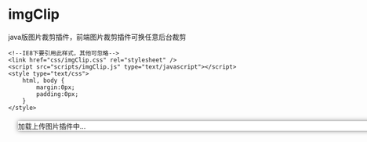 ﻿# imgClip
java版图片裁剪插件，前端图片裁剪插件可换任意后台裁剪

<!DOCTYPE html>
<html xmlns="http://www.w3.org/1999/xhtml">
<head>
    <meta charset="utf-8" />
    <meta name="format-detection" content="telephone=no" />
    <meta name="viewport" content="width=device-width, initial-scale=1, maximum-scale=1, user-scalable=no" />
    <meta http-equiv="Cache-Control" content="no-cache, no-store, must-revalidate" />
    <meta http-equiv="Pragma" content="no-cache" />
    <meta http-equiv="Expires" content="0" />
    <title>imgClip demo</title>
    <script src="scripts/jquery-1.7.1.min.js" type="text/javascript"></script>    
    
    <!--IE8下要引用此样式，其他可忽略-->
    <link href="css/imgClip.css" rel="stylesheet" />
    <script src="scripts/imgClip.js" type="text/javascript"></script>
    <style type="text/css">
        html, body {
            margin:0px;
            padding:0px;
        }
    </style>
</head>
<body>
    <div id="DreamImgClip" style="background-color: #fff; width: 736px; margin: 20px; box-shadow: 0px 0px 10px rgba(0,0,0,0.5); ">加载上传图片插件中...</div>
</body>
</html>
<script type="text/javascript">
    $(function () {
        imgClip.init({
            pluginid: "dreamid1q2w3esdrft5678765",          //插件在引用系统中的唯一ID
            sysname: "DreamImgClip",                        //接入的系统名称
            path: "../",                                    //引入插件层级
            wrapid: "DreamImgClip",                         //插件填充容器的ID
            ismobile: false,
            typeTitle: "头像",                              //类型文字，默认为头像的，可以为任意类型的提示信息
            nowImgUrl: "imgClip/clipPhoto/662_20160706_095837812_3335.jpg",        //当前使用的图片
            uploadImgFilePath: "imgClip/upload/",           //上传图片路径
            uploadOriginalFun: function (base64img, imgname, callback) {
            	var timespan=new Date().getTime();
				$.ajax({
						type:"POST",
						url:"../ImgClipBase",
						data:{actionName:"saveImage",base64img:base64img,imgPath:"imgClip/upload/" + timespan+"_"+imgname},
						dataType:"text",
						error:function(msg){
							console.log(msg)
						},
						success:function(data){
							//图片名可由后台自己生成，最后data会传递图片路径到前台
			                if (callback) {
			                    callback("imgClip/upload/" + timespan+"_"+imgname);
			                }
						}
					});
            },                        //上传图片回调方法，方法必须参数base64img,imgname,callback(接收相对根目录的图片路径)
            saveClipImgFun: function (clipImgInfo, callback) {
				$.ajax({
						type:"POST",
						url:"../ImgClipBase",
						//参数savePath可以重新指定存放路径
						data:{actionName:"clipImage",jsonObj:encodeURI(JSON.stringify(clipImgInfo)),"savePath":"imgClip/clipPhoto/"},
						dataType:"text",
						error:function(msg){
							console.log(msg)
						},
						success:function(data){
							var dobj=eval("["+data+"]");
							if(dobj.length>0)
							{
								if(dobj[0].status=="ok")
								{
					                if (callback) {
					                    callback("ok", dobj[0].msg);
					                }
								}else
								{
									alert(dobj[0].msg);
								}
							}
						}
					});
            },                           //保存裁剪图片回调方法，方法必须参数clipImgInfo对象,callback(接收裁剪状态ok,error,裁剪后存放的图片地址)
            uploadOriginalSucceed: function (data) {
                //alert(data);
            },                    //上传原图成功回调方法
            uploadOriginalError: null,                      //上传原图失败回调方法
            clipSucceed: function (imgSrc) {
                console.log(imgSrc);
            },                              //裁剪成功回调方法
            clipError: null,                                //裁剪失败回调方法
            selectHistoryImgFun: function (data) {
                alert(data);
            },                      //选择历史图片回调方法
            selectSysImgFun: function (data) {
                alert(data);
            }                           //选择系统图片回调方法
        });
    });

</script>